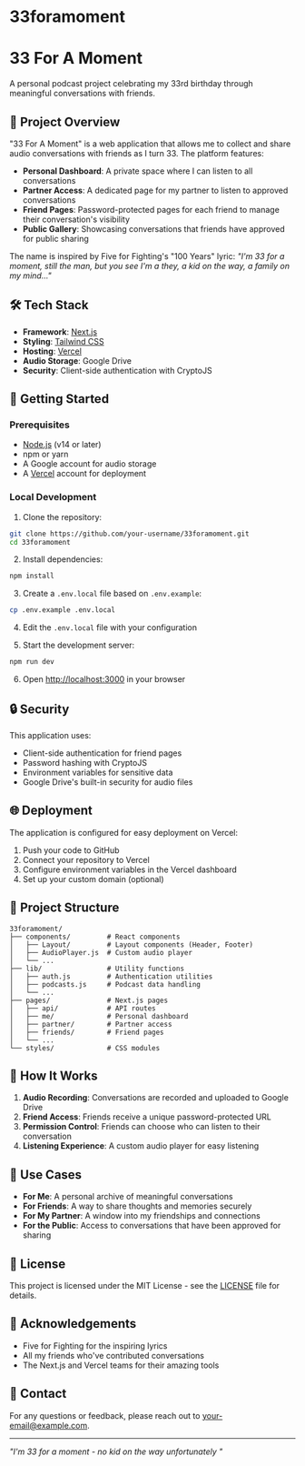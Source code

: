 # 33foramoment

# 33 For A Moment

A personal podcast project celebrating my 33rd birthday through meaningful conversations with friends.

## 📝 Project Overview

"33 For A Moment" is a web application that allows me to collect and share audio conversations with friends as I turn 33. The platform features:

- **Personal Dashboard**: A private space where I can listen to all conversations
- **Partner Access**: A dedicated page for my partner to listen to approved conversations
- **Friend Pages**: Password-protected pages for each friend to manage their conversation's visibility
- **Public Gallery**: Showcasing conversations that friends have approved for public sharing

The name is inspired by Five for Fighting's "100 Years" lyric: *"I'm 33 for a moment, still the man, but you see I'm a they, a kid on the way, a family on my mind..."*

## 🛠️ Tech Stack

- **Framework**: [Next.js](https://nextjs.org/)
- **Styling**: [Tailwind CSS](https://tailwindcss.com/)
- **Hosting**: [Vercel](https://vercel.com/)
- **Audio Storage**: Google Drive
- **Security**: Client-side authentication with CryptoJS

## 🚀 Getting Started

### Prerequisites

- [Node.js](https://nodejs.org/) (v14 or later)
- npm or yarn
- A Google account for audio storage
- A [Vercel](https://vercel.com/) account for deployment

### Local Development

1. Clone the repository:
```bash
git clone https://github.com/your-username/33foramoment.git
cd 33foramoment
```

2. Install dependencies:
```bash
npm install
```

3. Create a `.env.local` file based on `.env.example`:
```bash
cp .env.example .env.local
```

4. Edit the `.env.local` file with your configuration

5. Start the development server:
```bash
npm run dev
```

6. Open [http://localhost:3000](http://localhost:3000) in your browser

## 🔒 Security

This application uses:

- Client-side authentication for friend pages
- Password hashing with CryptoJS
- Environment variables for sensitive data
- Google Drive's built-in security for audio files

## 🌐 Deployment

The application is configured for easy deployment on Vercel:

1. Push your code to GitHub
2. Connect your repository to Vercel
3. Configure environment variables in the Vercel dashboard
4. Set up your custom domain (optional)

## 📂 Project Structure

```
33foramoment/
├── components/         # React components
│   ├── Layout/         # Layout components (Header, Footer)
│   ├── AudioPlayer.js  # Custom audio player
│   └── ...
├── lib/                # Utility functions
│   ├── auth.js         # Authentication utilities
│   ├── podcasts.js     # Podcast data handling
│   └── ...
├── pages/              # Next.js pages
│   ├── api/            # API routes
│   ├── me/             # Personal dashboard
│   ├── partner/        # Partner access
│   ├── friends/        # Friend pages
│   └── ...
└── styles/             # CSS modules
```

## 🔄 How It Works

1. **Audio Recording**: Conversations are recorded and uploaded to Google Drive
2. **Friend Access**: Friends receive a unique password-protected URL
3. **Permission Control**: Friends can choose who can listen to their conversation
4. **Listening Experience**: A custom audio player for easy listening

## 👥 Use Cases

- **For Me**: A personal archive of meaningful conversations
- **For Friends**: A way to share thoughts and memories securely
- **For My Partner**: A window into my friendships and connections
- **For the Public**: Access to conversations that have been approved for sharing

## 📄 License

This project is licensed under the MIT License - see the [LICENSE](LICENSE) file for details.

## 🙏 Acknowledgements

- Five for Fighting for the inspiring lyrics
- All my friends who've contributed conversations
- The Next.js and Vercel teams for their amazing tools

## 📧 Contact

For any questions or feedback, please reach out to [your-email@example.com](mailto:your-email@example.com).

---

*"I'm 33 for a moment - no kid on the way unfortunately "*
